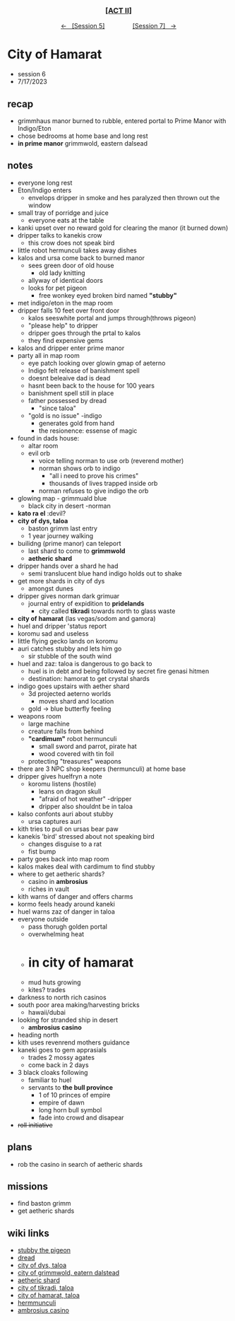 <div align="center"> 
  <h3 align="center"><a href="https://github.com/h-griffin/dnd-notes/blob/main/grimmhaus/act-II" >[ACT II]</a></h3>
  <p align="center"> 
    <a href="https://github.com/h-griffin/dnd-notes/blob/main/grimmhaus/act-I/23-7-12.md" >&larr; &nbsp; [Session 5]</a>
    &nbsp;&nbsp;&nbsp;&nbsp;&nbsp;&nbsp;&nbsp;&nbsp;&nbsp;&nbsp;&nbsp;&nbsp;&nbsp;&nbsp;   
    <a href="https://github.com/h-griffin/dnd-notes/blob/main/grimmhaus/act-II/23-7-26.md" >[Session 7] &nbsp; &rarr;</a>
  </p>
</div>

# City of Hamarat 
- session 6
- 7/17/2023 
 
## recap
- grimmhaus manor burned to rubble, entered portal to Prime Manor with Indigo/Eton 
- chose bedrooms at home base and long rest
- **in prime manor** grimmwold, eastern dalsead

## notes 
- everyone long rest
- Eton/Indigo enters
    - envelops dripper in smoke and hes paralyzed then thrown out the window
- small tray of porridge and juice
    - everyone eats at the table
- kanki upset over no reward gold for clearing the manor (it burned down)
- dripper talks to kanekis crow
    - this crow does not speak bird
- little robot hermunculi takes away dishes
- kalos and ursa come back to burned manor
    - sees green door of old house
        - old lady knitting
    - allyway of identical doors
    - looks for pet pigeon
        - free wonkey eyed broken bird named **"stubby"**
- met indigo/eton in the map room
- dripper falls 10 feet over front door
    - kalos seeswhite portal and jumps through(throws pigeon)
    - "please help" to dripper
    - dripper goes through the prtal to kalos
    - they find expensive gems
- kalos and dripper enter prime manor
- party all in map room
    - eye patch looking over glowin gmap of aeterno
    - Indigo felt release of banishment spell
    - doesnt beleaive dad is dead
    - hasnt been back to the house for 100 years
    - banishment spell still in place
    - father possessed by dread
        - "since taloa"
    - "gold is no issue" -indigo
        - generates gold from hand
        - the resionence: essense of magic
- found in dads house:
    - altar room
    - evil orb
        - voice telling norman to use orb (reverend mother)
        - norman shows orb to indigo
            - "all i need to prove his crimes"
            - thousands of lives trapped inside orb
        - norman refuses to give indigo the orb
- glowing map - grimmuald blue
    - black city in desert -norman
- **kato ra el** :devil?
- **city of dys, taloa**
    - baston grimm last entry
    - 1 year journey walking
- builidng (prime manor) can teleport
    - last shard to come to **grimmwold**
    - **aetheric shard**
- dripper hands over a shard he had
    - semi translucent blue hand indigo holds out to shake
- get more shards in city of dys
    - amongst dunes
- dripper gives norman dark grimuar
    - journal entry of expidition to **pridelands**
        - city called **tikradi** towards north to glass waste
- **city of hamarat** (las vegas/sodom and gamora)
- huel and dripper 'status report
- koromu sad and useless
- little flying gecko lands on koromu
- auri catches stubby and lets him go
    - sir stubble of the south wind
- huel and zaz: taloa is dangerous to go back to
    - huel is in debt and being followed by secret fire genasi hitmen
    - destination: hamorat to get crystal shards
- indigo goes upstairs with aether shard
    - 3d projected aeterno worlds
        - moves shard and location
    - gold -> blue butterfly feeling
- weapons room
    - large machine
    - creature falls from behind
    - **"cardimum"** robot hermunculi
        - small sword and parrot, pirate hat
        - wood covered with tin foil
    - protecting "treasures" weapons
- there are 3 NPC shop keepers (hermunculi) at home base
- dripper gives huelfryn a note
    - koromu listens (hostile)
        - leans on dragon skull
        - "afraid of hot weather" -dripper
        - dripper also shouldnt be in taloa
- kalso confonts auri about stubby
    - ursa captures auri
- kith tries to pull on ursas bear paw
- kanekis 'bird' stressed about not speaking bird
    - changes disguise to a rat
    - fist bump
- party goes back into map room
- kalos makes deal with cardimum to find stubby
- where to get aetheric shards?
    - casino in **ambrosius**
    - riches in vault
- kith warns of danger and offers charms
- kormo feels heady around kaneki
- huel warns zaz of danger in taloa
- everyone outside
    - pass thorugh golden portal
    - overwhelming heat
    - # **in city of hamarat**
    - mud huts growing
    - kites? trades
- darkness to north rich casinos
- south poor area making/harvesting bricks
    - hawaii/dubai
- looking for stranded ship in desert
    - **ambrosius casino**
- heading north
- kith uses revenrend mothers guidance
- kaneki goes to gem apprasials
    - trades 2 mossy agates
    - come back in 2 days
- 3 black cloaks following
    - familiar to huel
    - servants to **the bull province**
        - 1 of 10 princes of empire
        - empire of dawn
        - long horn bull symbol
        - fade into crowd and disapear
- ~~roll initiative~~

## plans
- rob the casino in search of aetheric shards

## missions
- find baston grimm
- get aetheric shards

## wiki links 
- [stubby the pigeon](../party.md#stubby-the-pigeon)
- [dread](../lore.md#dread)
- [city of dys, taloa](../lore.md#city-of-dys-taloa)
- [city of grimmwold, eatern dalstead](../lore.md#city-of-grimmwold-eastern-dalsead)
- [aetheric shard](../lore.md#aetheric-shard)
- [city of tikradi, taloa](../lore.md#city-of-tikradi-taloa)
- [city of hamarat, taloa](../lore.md#city-of-hamarat-taloa)
- [hermmunculi](../lore.md#hermmunculi)
- [ambrosius casino](../lore.md#ambrosius-casino)



